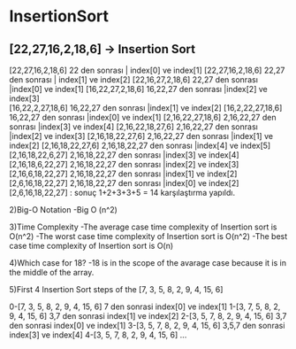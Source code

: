 # InsertionSort
[22,27,16,2,18,6] -> Insertion Sort
-----------------------------------------------------------
[22,27,16,2,18,6] 22 den sonrası | index[0] ve index[1] 
[22,27,16,2,18,6] 22,27 den sonrası | index[1] ve index[2]
[22,16,27,2,18,6] 22,27 den sonrası |index[0] ve index[1] 
[16,22,27,2,18,6] 16,22,27 den sonrası |index[2] ve index[3]   
[16,22,2,27,18,6] 16,22,27 den sonrası |index[1] ve index[2] 
[16,2,22,27,18,6] 16,22,27 den sonrası |index[0] ve index[1]
[2,16,22,27,18,6] 2,16,22,27 den sonrası |index[3] ve index[4] 
[2,16,22,18,27,6] 2,16,22,27 den sonrası |index[2] ve index[3]
[2,16,18,22,27,6] 2,16,22,27 den sonrası |index[1] ve index[2]
[2,16,18,22,27,6] 2,16,18,22,27 den sonrası |index[4] ve index[5]
[2,16,18,22,6,27] 2,16,18,22,27 den sonrası |index[3] ve index[4]
[2,16,18,6,22,27] 2,16,18,22,27 den sonrası |index[2] ve index[3] 
[2,16,6,18,22,27] 2,16,18,22,27 den sonrası |index[1] ve index[2] 
[2,6,16,18,22,27] 2,16,18,22,27 den sonrası |index[0] ve index[2]
[2,6,16,18,22,27] : sonuç  1+2+3+3+5 = 14 karşılaştırma yapıldı.

2)Big-O Notation
 -Big O (n^2)


3)Time Complexity
-The average case time complexity of Insertion sort is O(n^2)
-The worst case time complexity of Insertion sort is O(n^2)
-The best case time complexity of Insertion sort is O(n) 


4)Which case for 18?
-18 is in the scope of the avarage case because it is in the middle of the array.

5)First 4 Insertion Sort steps of the [7, 3, 5, 8, 2, 9, 4, 15, 6]

0-[7, 3, 5, 8, 2, 9, 4, 15, 6] 7 den sonrasi index[0] ve index[1] 
1-[3, 7, 5, 8, 2, 9, 4, 15, 6] 3,7 den sonrasi index[1] ve index[2] 
2-[3, 5, 7, 8, 2, 9, 4, 15, 6] 3,7 den sonrasi index[0] ve index[1] 
3-[3, 5, 7, 8, 2, 9, 4, 15, 6] 3,5,7 den sonrasi index[3] ve index[4] 
4-[3, 5, 7, 8, 2, 9, 4, 15, 6] ...